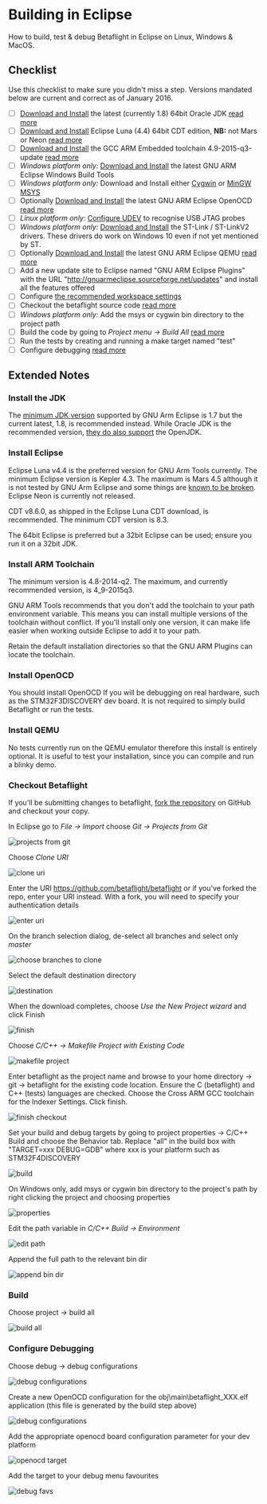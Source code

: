 # Building in Eclipse

How to build, test & debug Betaflight in Eclipse on Linux, Windows & MacOS.

## Checklist

Use this checklist to make sure you didn't miss a step. Versions mandated below are current and correct as of January 2016.

- [ ] [Download and Install](http://www.oracle.com/technetwork/java/javase/downloads/jdk8-downloads-2133151.html) the latest (currently 1.8) 64bit Oracle JDK [read more](#install-the-jdk)
- [ ] [Download and Install](https://eclipse.org/downloads/packages/eclipse-ide-cc-developers/lunasr2) Eclipse Luna (4.4) 64bit CDT edition, **NB:** not Mars or Neon [read more](#install-eclipse)
- [ ] [Download and Install](https://launchpad.net/gcc-arm-embedded/4.9/4.9-2015-q3-update) the GCC ARM Embedded toolchain 4.9-2015-q3-update [read more](#install-arm-toolchain)
- [ ] _Windows platform only:_ [Download and Install](https://github.com/gnuarmeclipse/windows-build-tools/releases) the latest GNU ARM Eclipse Windows Build Tools
- [ ] _Windows platform only:_ Download and Install either [Cygwin](http://cygwin.com/install.html) or [MinGW MSYS](http://sourceforge.net/projects/mingw/files/latest/download)
- [ ] Optionally [Download and Install](https://github.com/gnuarmeclipse/openocd/releases) the latest GNU ARM Eclipse OpenOCD [read more](#install-openocd)
- [ ] _Linux platform only:_ [Configure UDEV](http://gnuarmeclipse.github.io/openocd/install/#udev) to recognise USB JTAG probes
- [ ] _Windows platform only:_ [Download and Install](http://www.st.com/web/en/catalog/tools/FM147/SC1887/PF260219) the ST-Link / ST-LinkV2 drivers. These drivers do work on Windows 10 even if not yet mentioned by ST.
- [ ] Optionally [Download and Install](https://github.com/gnuarmeclipse/qemu/releases) the latest GNU ARM Eclipse QEMU [read more](#install-qemu)
- [ ] Add a new update site to Eclipse named "GNU ARM Eclipse Plugins" with the URL "http://gnuarmeclipse.sourceforge.net/updates" and install all the features offered
- [ ] Configure [the recommended workspace settings](http://gnuarmeclipse.github.io/eclipse/workspace/preferences/)
- [ ] Checkout the betaflight source code [read more](#checkout-betaflight)
- [ ] _Windows platform only:_ Add the msys or cygwin bin directory to the project path
- [ ] Build the code by going to _Project menu -> Build All_ [read more](#build)
- [ ] Run the tests by creating and running a make target named "test"
- [ ] Configure debugging [read more](#configure-debugging)

## Extended Notes

### Install the JDK

The [minimum JDK version](http://gnuarmeclipse.github.io/plugins/install/#java) supported by GNU Arm Eclipse is 1.7 but the current latest, 1.8, is recommended instead. While Oracle JDK is the recommended version, [they do also support](http://gnuarmeclipse.github.io/plugins/install/#java) the OpenJDK.

### Install Eclipse

Eclipse Luna v4.4 is the preferred version for GNU Arm Tools currently. The minimum Eclipse version is Kepler 4.3. The maximum is Mars 4.5 although it is not tested by GNU Arm Eclipse and some things are [known to be broken](http://gnuarmeclipse.github.io/plugins/install/#eclipse--cdt). Eclipse Neon is currently not released.

CDT v8.6.0, as shipped in the Eclipse Luna CDT download, is recommended. The minimum CDT version is 8.3.

The 64bit Eclipse is preferred but a 32bit Eclipse can be used; ensure you run it on a 32bit JDK.

### Install ARM Toolchain

The minimum version is 4.8-2014-q2. The maximum, and currently recommended version, is 4_9-2015q3.

GNU ARM Tools recommends that you don't add the toolchain to your path environment variable. This means you can install multiple versions of the toolchain without conflict. If you'll install only one version, it can make life easier when working outside Eclipse to add it to your path.

Retain the default installation directories so that the GNU ARM Plugins can locate the toolchain.

### Install OpenOCD

You should install OpenOCD If you will be debugging on real hardware, such as the STM32F3DISCOVERY dev board. It is not required to simply build Betaflight or run the tests.

### Install QEMU

No tests currently run on the QEMU emulator therefore this install is entirely optional. It is useful to test your installation, since you can compile and run a blinky demo.

### Checkout Betaflight

If you'll be submitting changes to betaflight, [fork the repository](https://help.github.com/articles/fork-a-repo/) on GitHub and checkout your copy.

In Eclipse go to _File -> Import_ choose _Git -> Projects from Git_

![projects from git](../assets/building-in-eclipse/checkout-betaflight-001.PNG)

Choose _Clone URI_

![clone uri](../assets/building-in-eclipse/checkout-betaflight-002.PNG)

Enter the URI https://github.com/betaflight/betaflight or if you've forked the repo, enter your URI instead. With a fork, you will need to specify your authentication details

![enter uri](../assets/building-in-eclipse/checkout-betaflight-003.PNG)

On the branch selection dialog, de-select all branches and select only _master_

![choose branches to clone](../assets/building-in-eclipse/checkout-betaflight-004.PNG)

Select the default destination directory

![destination](../assets/building-in-eclipse/checkout-betaflight-005.PNG)

When the download completes, choose _Use the New Project wizard_ and click Finish

![finish](../assets/building-in-eclipse/checkout-betaflight-006.PNG)

Choose _C/C++ -> Makefile Project with Existing Code_

![makefile project](../assets/building-in-eclipse/checkout-betaflight-007.PNG)

Enter betaflight as the project name and browse to your home directory -> git -> betaflight for the existing code location. Ensure the C (betaflight) and C++ (tests) languages are checked. Choose the Cross ARM GCC toolchain for the Indexer Settings. Click finish.

![finish checkout](../assets/building-in-eclipse/checkout-betaflight-008.PNG)

Set your build and debug targets by going to project properties -> C/C++ Build and choose the Behavior tab. Replace "all" in the build box with "TARGET=xxx DEBUG=GDB" where xxx is your platform such as STM32F4DISCOVERY

![build](../assets/building-in-eclipse/checkout-betaflight-012.PNG)

On Windows only, add msys or cygwin bin directory to the project's path by right clicking the project and choosing properties

![properties](../assets/building-in-eclipse/checkout-betaflight-009.PNG)

Edit the path variable in _C/C++ Build -> Environment_

![edit path](../assets/building-in-eclipse/checkout-betaflight-010.PNG)

Append the full path to the relevant bin dir

![append bin dir](../assets/building-in-eclipse/checkout-betaflight-011.PNG)

### Build

Choose project -> build all

![build all](../assets/building-in-eclipse/checkout-betaflight-013.PNG)

### Configure Debugging

Choose debug -> debug configurations

![debug configurations](../assets/building-in-eclipse/checkout-betaflight-014.PNG)

Create a new OpenOCD configuration for the obj\main\betaflight_XXX.elf application (this file is generated by the build step above)

![debug configurations](../assets/building-in-eclipse/checkout-betaflight-015.PNG)

Add the appropriate openocd board configuration parameter for your dev platform

![openocd target](../assets/building-in-eclipse/checkout-betaflight-016.PNG)

Add the target to your debug menu favourites

![debug favs](../assets/building-in-eclipse/checkout-betaflight-017.PNG)
